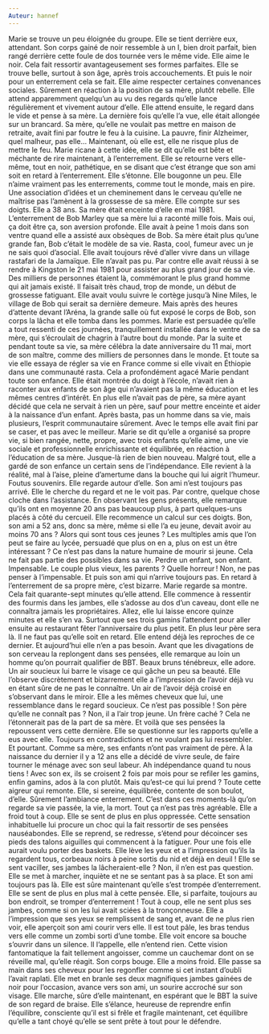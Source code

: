```yaml
---
Auteur: hannef
---
```


Marie se trouve un peu éloignée du groupe. Elle se tient derrière eux, attendant. Son corps gainé de noir ressemble à un I, bien droit parfait, bien rangé derrière cette foule de dos tournée vers le même vide. Elle aime le noir. Cela fait ressortir avantageusement ses formes parfaites. Elle se trouve belle, surtout à son âge, après trois accouchements. Et puis le noir pour un enterrement cela se fait. Elle aime respecter certaines convenances sociales. Sûrement en réaction à la position de sa mère, plutôt rebelle. Elle attend apparemment quelqu’un au vu des regards qu’elle lance régulièrement et vivement autour d’elle.
Elle attend ensuite, le regard dans le vide et pense à sa mère. La dernière fois qu’elle l’a vue, elle était allongée sur un brancard. Sa mère, qu’elle ne voulait pas mettre en maison de retraite, avait fini par foutre le feu à la cuisine. La pauvre, finir Alzheimer, quel malheur, pas elle… Maintenant, où elle est, elle ne risque plus de mettre le feu. Marie ricane à cette idée, elle se dit qu’elle est bête et méchante de rire maintenant, à l’enterrement. Elle se retourne vers elle-même, tout en noir, pathétique, en se disant que c’est étrange que son ami soit en retard à l’enterrement. Elle s’étonne. Elle bougonne un peu. Elle n’aime vraiment pas les enterrements, comme tout le monde, mais en pire.
Une association d’idées et un cheminement dans le cerveau qu’elle ne maîtrise pas l’amènent à la grossesse de sa mère. Elle compte sur ses doigts. Elle a 38 ans. Sa mère était enceinte d’elle en mai 1981. L’enterrement de Bob Marley que sa mère lui a raconté mille fois. Mais oui, ça doit être ça, son aversion profonde. Elle avait à peine 1 mois dans son ventre quand elle a assisté aux obsèques de Bob. Sa mère était plus qu’une grande fan, Bob c’était le modèle de sa vie. Rasta, cool, fumeur avec un je ne sais quoi d’asocial. Elle avait toujours rêvé d’aller vivre dans un village rastafari de la Jamaïque. Elle n’avait pas pu. Par contre elle avait réussi à se rendre à Kingston le 21 mai 1981 pour assister au plus grand jour de sa vie. Des milliers de personnes étaient là, commémorant le plus grand homme qui ait jamais existé. Il faisait très chaud, trop de monde, un début de grossesse fatiguant. Elle avait voulu suivre le cortège jusqu’à Nine Miles, le village de Bob qui serait sa dernière demeure. Mais après des heures d’attente devant l’Aréna, la grande salle où fut exposé le corps de Bob, son corps la lâcha et elle tomba dans les pommes. Marie est persuadée qu’elle a tout ressenti de ces journées, tranquillement installée dans le ventre de sa mère, qui s’écroulait de chagrin à l’autre bout du monde. Par la suite et pendant toute sa vie, sa mère célébra la date anniversaire du 11 mai, mort de son maître, comme des milliers de personnes dans le monde. Et toute sa vie elle essaya de régler sa vie en France comme si elle vivait en Éthiopie dans une communauté rasta. Cela a profondément agacé Marie pendant toute son enfance. Elle était montrée du doigt à l’école, n’avait rien à raconter aux enfants de son âge qui n’avaient pas la même éducation et les mêmes centres d’intérêt. En plus elle n’avait pas de père, sa mère ayant décidé que cela ne servait à rien un père, sauf pour mettre enceinte et aider à la naissance d’un enfant. Après basta, pas un homme dans sa vie, mais plusieurs, l’esprit communautaire sûrement. Avec le temps elle avait fini par se caser, et pas avec le meilleur. Marie se dit qu’elle a organisé sa propre vie, si bien rangée, nette, propre, avec trois enfants qu’elle aime, une vie sociale et professionnelle enrichissante et équilibrée, en réaction à l’éducation de sa mère. Jusque-là rien de bien nouveau. Malgré tout, elle a gardé de son enfance un certain sens de l’indépendance.
Elle revient à la réalité, mal à l’aise, pleine d’amertume dans la bouche qui lui aigrit l’humeur. Foutus souvenirs. Elle regarde autour d’elle. Son ami n’est toujours pas arrivé. Elle le cherche du regard et ne le voit pas. Par contre, quelque chose cloche dans l’assistance. En observant les gens présents, elle remarque qu’ils ont en moyenne 20 ans pas beaucoup plus, à part quelques-uns placés à côté du cercueil. Elle recommence un calcul sur ces doigts. Bon, son ami a 52 ans, donc sa mère, même si elle l’a eu jeune, devait avoir au moins 70 ans ? Alors qui sont tous ces jeunes ? Les multiples amis que l’on peut se faire au lycée, persuadé que plus on en a, plus on est un être intéressant ? Ce n’est pas dans la nature humaine de mourir si jeune. Cela ne fait pas partie des possibles dans sa vie. Perdre un enfant, son enfant. Impensable. Le couple plus vieux, les parents ? Quelle horreur ! Non, ne pas penser à l’impensable.
Et puis son ami qui n’arrive toujours pas. En retard à l’enterrement de sa propre mère, c’est bizarre. Marie regarde sa montre. Cela fait quarante-sept minutes qu’elle attend. Elle commence à ressentir des fourmis dans les jambes, elle s’adosse au dos d’un caveau, dont elle ne connaîtra jamais les propriétaires. Allez, elle lui laisse encore quinze minutes et elle s’en va. Surtout que ses trois gamins l’attendent pour aller ensuite au restaurant fêter l’anniversaire du plus petit. En plus leur père sera là. Il ne faut pas qu’elle soit en retard. Elle entend déjà les reproches de ce dernier. Et aujourd’hui elle n’en a pas besoin. Avant que les divagations de son cerveau la replongent dans ses pensées, elle remarque au loin un homme qu’on pourrait qualifier de BBT. Beaux bruns ténébreux, elle adore. Un air soucieux lui barre le visage ce qui gâche un peu sa beauté. Elle l’observe discrètement et bizarrement elle a l’impression de l’avoir déjà vu en étant sûre de ne pas le connaître. Un air de l’avoir déjà croisé en s’observant dans le miroir. Elle a les mêmes cheveux que lui, une ressemblance dans le regard soucieux. Ce n’est pas possible ! Son père qu’elle ne connaît pas ? Non, il a l’air trop jeune. Un frère caché ? Cela ne l’étonnerait pas de la part de sa mère.
Et voilà que ses pensées la repoussent vers cette dernière. Elle se questionne sur les rapports qu’elle a eus avec elle. Toujours en contradictions et ne voulant pas lui ressembler. Et pourtant. Comme sa mère, ses enfants n’ont pas vraiment de père. À la naissance du dernier il y a 12 ans elle a décidé de vivre seule, de faire tourner le ménage avec son seul labeur. Ah indépendance quand tu nous tiens ! Avec son ex, ils se croisent 2 fois par mois pour se refiler les gamins, enfin gamins, ados à la con plutôt. Mais qu’est-ce qui lui prend ? Toute cette aigreur qui remonte. Elle, si sereine, équilibrée, contente de son boulot, d’elle. Sûrement l’ambiance enterrement. C’est dans ces moments-là qu’on regarde sa vie passée, la vie, la mort. Tout ça n’est pas très agréable.
Elle a froid tout à coup. Elle se sent de plus en plus oppressée. Cette sensation inhabituelle lui procure un choc qui la fait ressortir de ses pensées nauséabondes. Elle se reprend, se redresse, s’étend pour décoincer ses pieds des talons aiguilles qui commencent à la fatiguer. Pour une fois elle aurait voulu porter des baskets. Elle lève les yeux et a l’impression qu’ils la regardent tous, corbeaux noirs à peine sortis du nid et déjà en deuil ! Elle se sent vaciller, ses jambes la lâcheraient-elle ? Non, il n’en est pas question. Elle se met à marcher, inquiète et ne se sentant pas à sa place. Et son ami toujours pas là. Elle est sûre maintenant qu’elle s’est trompée d’enterrement. Elle se sent de plus en plus mal à cette pensée. Elle, si parfaite, toujours au bon endroit, se tromper d’enterrement !
Tout à coup, elle ne sent plus ses jambes, comme si on les lui avait sciées à la tronçonneuse. Elle a l’impression que ses yeux se remplissent de sang et, avant de ne plus rien voir, elle aperçoit son ami courir vers elle. Il est tout pâle, les bras tendus vers elle comme un zombi sorti d’une tombe. Elle voit encore sa bouche s’ouvrir dans un silence. Il l’appelle, elle n’entend rien. Cette vision fantomatique la fait tellement angoisser, comme un cauchemar dont on se réveille mal, qu’elle réagit. Son corps bouge. Elle a moins froid. Elle passe sa main dans ses cheveux pour les regonfler comme si cet instant d’oubli l’avait raplati. Elle met en branle ses deux magnifiques jambes gainées de noir pour l’occasion, avance vers son ami, un sourire accroché sur son visage.
Elle marche, sûre d’elle maintenant, en espérant que le BBT la suive de son regard de braise. Elle s’élance, heureuse de reprendre enfin l’équilibre, consciente qu’il est si frêle et fragile maintenant, cet équilibre qu’elle a tant choyé qu’elle se sent prête à tout pour le défendre.
